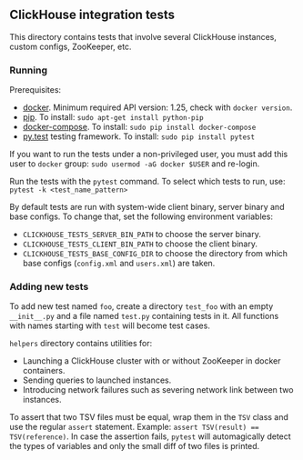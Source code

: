 ## ClickHouse integration tests

This directory contains tests that involve several ClickHouse instances, custom configs, ZooKeeper, etc.

### Running

Prerequisites:
* [docker](https://www.docker.com/community-edition#/download). Minimum required API version: 1.25, check with `docker version`.
* [pip](https://pypi.python.org/pypi/pip). To install: `sudo apt-get install python-pip`
* [docker-compose](https://docs.docker.com/compose/). To install: `sudo pip install docker-compose`
* [py.test](https://docs.pytest.org/) testing framework. To install: `sudo pip install pytest`

If you want to run the tests under a non-privileged user, you must add this user to `docker` group: `sudo usermod -aG docker $USER` and re-login.

Run the tests with the `pytest` command. To select which tests to run, use: `pytest -k <test_name_pattern>`

By default tests are run with system-wide client binary, server binary and base configs. To change that,
set the following environment variables:
* `CLICKHOUSE_TESTS_SERVER_BIN_PATH` to choose the server binary.
* `CLICKHOUSE_TESTS_CLIENT_BIN_PATH` to choose the client binary.
* `CLICKHOUSE_TESTS_BASE_CONFIG_DIR` to choose the directory from which base configs (`config.xml` and
  `users.xml`) are taken.

### Adding new tests

To add new test named `foo`, create a directory `test_foo` with an empty `__init__.py` and a file
named `test.py` containing tests in it. All functions with names starting with `test` will become test cases.

`helpers` directory contains utilities for:
* Launching a ClickHouse cluster with or without ZooKeeper in docker containers.
* Sending queries to launched instances.
* Introducing network failures such as severing network link between two instances.

To assert that two TSV files must be equal, wrap them in the `TSV` class and use the regular `assert`
statement. Example: `assert TSV(result) == TSV(reference)`. In case the assertion fails, `pytest`
will automagically detect the types of variables and only the small diff of two files is printed.
